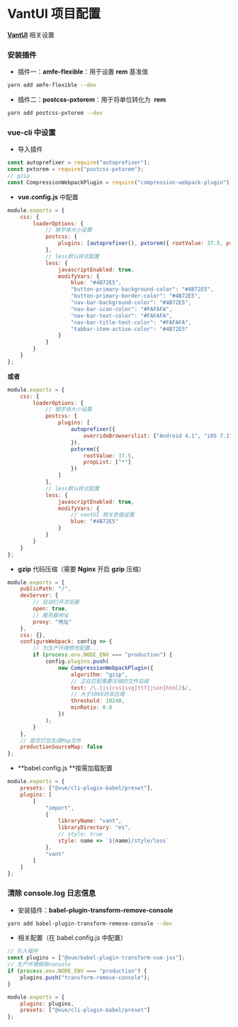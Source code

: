 # VantUI 项目配置

[**VantUI**](https://vant-contrib.gitee.io/vant/#/zh-CN/) 相关设置

### 安装插件

-   插件一：**amfe-flexible**：用于设置 **rem** 基准值

```bash title="安装插件"
yarn add amfe-flexible --dev
```

-   插件二：**postcss-pxtorem**：用于将单位转化为  **rem**

```bash title="安装插件"
yarn add postcss-pxtorem --dev
```

### vue-cli 中设置

-   导入插件

```javascript title="使用插件"
const autoprefixer = require("autoprefixer");
const pxtorem = require("postcss-pxtorem");
// gzip
const CompressionWebpackPlugin = require("compression-webpack-plugin");
```

-   **vue.config.js** 中配置

```javascript title="项目配置"
module.exports = {
	css: {
		loaderOptions: {
			// 根字体大小设置
			postcss: {
				plugins: [autoprefixer(), pxtorem({ rootValue: 37.5, propList: ["*"] })]
			},
			// less默认样式配置
			less: {
				javascriptEnabled: true,
				modifyVars: {
					blue: "#4B72E5",
					"button-primary-background-color": "#4B72E5",
					"button-primary-border-color": "#4B72E5",
					"nav-bar-background-color": "#4B72E5",
					"nav-bar-icon-color": "#FAFAFA",
					"nav-bar-text-color": "#FAFAFA",
					"nav-bar-title-text-color": "#FAFAFA",
					"tabbar-item-active-color": "#4B72E5"
				}
			}
		}
	}
};
```

**或者**

```javascript title="项目配置"
module.exports = {
	css: {
		loaderOptions: {
			// 根字体大小设置
			postcss: {
				plugins: [
					autoprefixer({
						overrideBrowserslist: ["Android 4.1", "iOS 7.1", "Chrome > 31", "ff > 31", "ie >= 8"]
					}),
					pxtorem({
						rootValue: 37.5,
						propList: ["*"]
					})
				]
			},
			// less默认样式配置
			less: {
				javascriptEnabled: true,
				modifyVars: {
					// vantUI 相关色值设置
					blue: "#4B72E5"
				}
			}
		}
	}
};
```

-   **gzip** 代码压缩（需要 **Nginx** 开启 **gzip** 压缩）

```jsx title="代码示例"
module.exports = {
	publicPath: "/",
	devServer: {
		// 自动打开浏览器
		open: true,
		// 服务器地址
		proxy: "地址"
	},
	css: {},
	configureWebpack: config => {
		// 为生产环境修改配置...
		if (process.env.NODE_ENV === "production") {
			config.plugins.push(
				new CompressionWebpackPlugin({
					algorithm: "gzip",
					// 正在匹配需要压缩的文件后缀
					test: /\.(js|css|svg|ttf|json|html)$/,
					// 大于10kb的会压缩
					threshold: 10240,
					minRatio: 0.8
				})
			);
		}
	},
	// 是否打包生成Map文件
	productionSourceMap: false
};
```

-   **babel.config.js **按需加载配置

```javascript title="代码示例"
module.exports = {
	presets: ["@vue/cli-plugin-babel/preset"],
	plugins: [
		[
			"import",
			{
				libraryName: "vant",
				libraryDirectory: "es",
				// style: true
				style: name => `${name}/style/less`
			},
			"vant"
		]
	]
};
```

### 清除 console.log 日志信息

-   安装插件：**babel-plugin-transform-remove-console**

```bash title="安装插件"
yarn add babel-plugin-transform-remove-console --dev
```

-   相关配置（在 babel.config.js 中配置）

```javascript title="引入插件"
// 引入插件
const plugins = ["@vue/babel-plugin-transform-vue-jsx"];
// 生产环境移除console
if (process.env.NODE_ENV === "production") {
	plugins.push("transform-remove-console");
}

module.exports = {
	plugins: plugins,
	presets: ["@vue/cli-plugin-babel/preset"]
};
```
